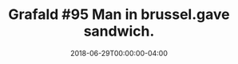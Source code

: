 ---
title: "Grafald #95 Man in brussel.gave sandwich."
type: "image"
date: 2018-06-29T00:00:00-04:00
draft: false
categories: ["Projects"]
image_path: "../img/2018/95.png"
alt_text: ""
is_subpage: true
---